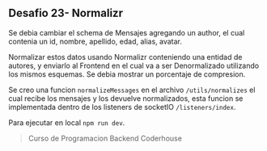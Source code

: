## Desafio 23- Normalizr

Se debia cambiar el schema de Mensajes agregando un author, el cual contenia un id, nombre, apellido, edad, alias, avatar.

Normalizar estos datos usando Normalizr conteniendo una entidad de autores, y enviarlo al Frontend en el cual va a ser Denormalizado utilizando los mismos esquemas.
Se debia mostrar un porcentaje de compresion.

Se creo una funcion `normalizeMessages` en el archivo `/utils/normalizes` el cual recibe los mensajes y los devuelve normalizados, esta funcion se implementada dentro de los listeners de socketIO `/listeners/index`.

Para ejecutar en local `npm run dev`.

> Curso de Programacion Backend Coderhouse

